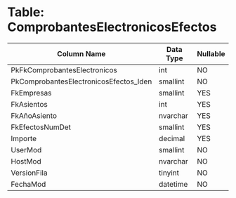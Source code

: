 # Table: ComprobantesElectronicosEfectos

| Column Name | Data Type | Nullable |
|-------------|-----------|----------|
| PkFkComprobantesElectronicos | int | NO |
| PkComprobantesElectronicosEfectos_Iden | smallint | NO |
| FkEmpresas | smallint | YES |
| FkAsientos | int | YES |
| FkAñoAsiento | nvarchar | YES |
| FkEfectosNumDet | smallint | YES |
| Importe | decimal | YES |
| UserMod | smallint | NO |
| HostMod | nvarchar | NO |
| VersionFila | tinyint | NO |
| FechaMod | datetime | NO |
